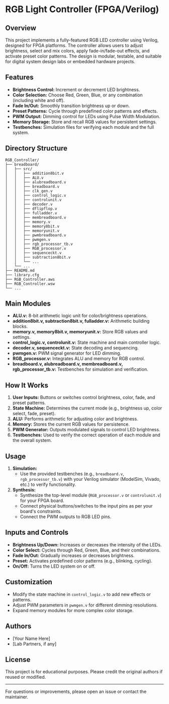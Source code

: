 # RGB Light Controller (FPGA/Verilog)

## Overview
This project implements a fully-featured RGB LED controller using Verilog, designed for FPGA platforms. The controller allows users to adjust brightness, select and mix colors, apply fade-in/fade-out effects, and activate preset color patterns. The design is modular, testable, and suitable for digital system design labs or embedded hardware projects.

## Features
- **Brightness Control:** Increment or decrement LED brightness.
- **Color Selection:** Choose Red, Green, Blue, or any combination (including white and off).
- **Fade In/Out:** Smoothly transition brightness up or down.
- **Preset Patterns:** Cycle through predefined color patterns and effects.
- **PWM Output:** Dimming control for LEDs using Pulse Width Modulation.
- **Memory Storage:** Store and recall RGB values for persistent settings.
- **Testbenches:** Simulation files for verifying each module and the full system.

## Directory Structure
```
RGB_Controller/
├── breadboard/
│   ├── src/
│   │   ├── addition8bit.v
│   │   ├── ALU.v
│   │   ├── alubreadboard.v
│   │   ├── breadboard.v
│   │   ├── clk_gen.v
│   │   ├── control_logic.v
│   │   ├── controlunit.v
│   │   ├── decoder.v
│   │   ├── dflipflop.v
│   │   ├── fulladder.v
│   │   ├── membreadboard.v
│   │   ├── memory.v
│   │   ├── memory8bit.v
│   │   ├── memoryunit.v
│   │   ├── pwmbreadboard.v
│   │   ├── pwmgen.v
│   │   ├── rgb_processor_tb.v
│   │   ├── RGB_processor.v
│   │   ├── sequenceckt.v
│   │   ├── subtraction8bit.v
│   │   └── ...
│   └── ...
├── README.md
├── library.cfg
├── RGB_Controller.aws
├── RGB_Controller.wsw
└── ...
```

## Main Modules
- **ALU.v:** 8-bit arithmetic logic unit for color/brightness operations.
- **addition8bit.v, subtraction8bit.v, fulladder.v:** Arithmetic building blocks.
- **memory.v, memory8bit.v, memoryunit.v:** Store RGB values and settings.
- **control_logic.v, controlunit.v:** State machine and main controller logic.
- **decoder.v, sequenceckt.v:** State decoding and sequencing.
- **pwmgen.v:** PWM signal generator for LED dimming.
- **RGB_processor.v:** Integrates ALU and memory for RGB control.
- **breadboard.v, alubreadboard.v, membreadboard.v, rgb_processor_tb.v:** Testbenches for simulation and verification.

## How It Works
1. **User Inputs:** Buttons or switches control brightness, color, fade, and preset patterns.
2. **State Machine:** Determines the current mode (e.g., brightness up, color select, fade, preset).
3. **ALU:** Performs arithmetic for adjusting color and brightness.
4. **Memory:** Stores the current RGB values for persistence.
5. **PWM Generator:** Outputs modulated signals to control LED brightness.
6. **Testbenches:** Used to verify the correct operation of each module and the overall system.

## Usage
1. **Simulation:**
   - Use the provided testbenches (e.g., `breadboard.v`, `rgb_processor_tb.v`) with your Verilog simulator (ModelSim, Vivado, etc.) to verify functionality.
2. **Synthesis:**
   - Synthesize the top-level module (`RGB_processor.v` or `controlunit.v`) for your FPGA board.
   - Connect physical buttons/switches to the input pins as per your board's constraints.
   - Connect the PWM outputs to RGB LED pins.

## Inputs and Controls
- **Brightness Up/Down:** Increases or decreases the intensity of the LEDs.
- **Color Select:** Cycles through Red, Green, Blue, and their combinations.
- **Fade In/Out:** Gradually increases or decreases brightness.
- **Preset:** Activates predefined color patterns (e.g., blinking, cycling).
- **On/Off:** Turns the LED system on or off.

## Customization
- Modify the state machine in `control_logic.v` to add new effects or patterns.
- Adjust PWM parameters in `pwmgen.v` for different dimming resolutions.
- Expand memory modules for more complex color storage.

## Authors
- [Your Name Here]
- [Lab Partners, if any]

## License
This project is for educational purposes. Please credit the original authors if reused or modified.

---

For questions or improvements, please open an issue or contact the maintainer.

